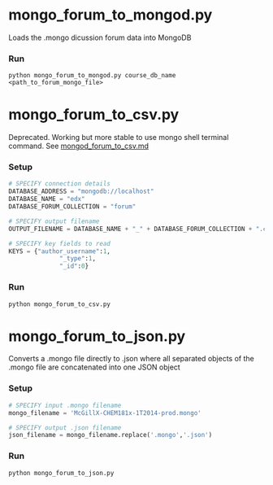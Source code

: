 # mongo_forum_to_mongod.py

Loads the .mongo dicussion forum data into MongoDB

### Run

```
python mongo_forum_to_mongod.py course_db_name <path_to_forum_mongo_file>
```

# mongo_forum_to_csv.py

Deprecated. Working but more stable to use mongo shell terminal command. See [mongod_forum_to_csv.md](https://github.com/McGillX/mongo-conversion/blob/master/forum_parsing/mongod_forum_to_csv.md)

### Setup

```python
# SPECIFY connection details
DATABASE_ADDRESS = "mongodb://localhost"
DATABASE_NAME = "edx"
DATABASE_FORUM_COLLECTION = "forum"

# SPECIFY output filename
OUTPUT_FILENAME = DATABASE_NAME + "_" + DATABASE_FORUM_COLLECTION + ".csv"

# SPECIFY key fields to read
KEYS = {"author_username":1,
              "_type":1,
              "_id":0}
```

### Run

```
python mongo_forum_to_csv.py
```

# mongo_forum_to_json.py

Converts a .mongo file directly to .json where all separated objects of the .mongo file are concatenated into one JSON object

### Setup

```python
# SPECIFY input .mongo filename
mongo_filename = 'McGillX-CHEM181x-1T2014-prod.mongo'

# SPECIFY output .json filename
json_filename = mongo_filename.replace('.mongo','.json')
```

### Run

```
python mongo_forum_to_json.py
```
